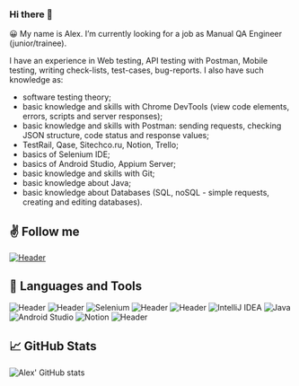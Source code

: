 ### Hi there 👋

😀 My name is Alex. I’m currently looking for a job as Manual QA Engineer (junior/trainee). 

I have an experience in Web testing, API testing with Postman, Mobile testing, writing check-lists, test-cases, bug-reports.
I also have such knowledge as:
- software testing theory;
- basic knowledge and skills with Chrome DevTools (view code elements, errors, scripts and server responses);
- basic knowledge and skills with Postman: sending requests, checking JSON structure, code status and response values;
- TestRail, Qase, Sitechco.ru, Notion, Trello;
- basics of Selenium IDE;
- basics of Android Studio, Appium Server;
- basic knowledge and skills with Git;
- basic knowledge about Java;
- basic knowledge about Databases (SQL, noSQL - simple requests, creating and editing databases).

## ✌️ Follow me
[![Header](https://img.shields.io/badge/Linkedin-090909?style=for-the-badge&logo=linkedin&logoColor=0073b1)](https://www.linkedin.com/in/aleksey-piron-782473241/)

## 🔧 Languages and Tools
![Header](https://img.shields.io/badge/Postman-090909?style=for-the-badge&logo=postman&logoColor=f76935)
![Header](https://img.shields.io/badge/Github-090909?style=for-the-badge&logo=github&logoColor=8cc4d7)
![Selenium](https://img.shields.io/badge/-selenium-%43B02A?style=for-the-badge&logo=selenium&logoColor=white)
![Header](https://img.shields.io/badge/DevTools-090909?style=for-the-badge&logo=googlechrome&logoColor=2674f2)
![Header](https://img.shields.io/badge/TestRail-090909?style=for-the-badge&logo=&logoColor=71b556)
![IntelliJ IDEA](https://img.shields.io/badge/IntelliJIDEA-000000.svg?style=for-the-badge&logo=intellij-idea&logoColor=white)
![Java](https://img.shields.io/badge/java-%23ED8B00.svg?style=for-the-badge&logo=openjdk&logoColor=white)
![Android Studio](https://img.shields.io/badge/Android%20Studio-3DDC84.svg?style=for-the-badge&logo=android-studio&logoColor=white)
![Notion](https://img.shields.io/badge/Notion-%23000000.svg?style=for-the-badge&logo=notion&logoColor=white)
![Header](https://img.shields.io/badge/MySQL-090909?style=for-the-badge&logo=mysql&logoColor=00618a)

## 📈 GitHub Stats
![Alex' GitHub stats](https://github-readme-stats.vercel.app/api?username=aspiron&show_icons=true&theme=radical)
